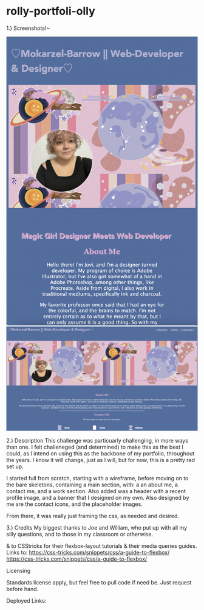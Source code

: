 # rolly-portfoli-olly

1.) Screenshots!~

![alt text](./assets/smaller-screen.png)
![alt text](./assets/full-screen.png)


2.) Description
This challenge was particuarly challenging, in more ways than one. I felt challeneged (and determined) to make this as the best I could, as I intend on using this as the backbone of my portfolio, throughout the years. I know it will change, just as I will, but for now, this is a pretty rad set up.

I started full from scratch, starting with a wireframe, before moving on to the bare skeletons, containing a main section, with: a an about me, a contact me, and a work section. Also added was a header with a recent profile image, and a banner that I designed on my own. Also designed by me are the contact icons, and the placeholder images.

From there, it was really just framing the css, as needed and desired.

3.) Credits
My biggest thanks to Joe and William, who put up with all my silly questions, and to those in my classroom or otherwise. 

& to CSStricks for their flexbox-layout tutorials & their media queries guides. Links to:
 https://css-tricks.com/snippets/css/a-guide-to-flexbox/
 https://css-tricks.com/snippets/css/a-guide-to-flexbox/

 Licensing
 
 Standards license apply, but feel free to pull code if need be. Just request before hand.

 Deployed Links:
 